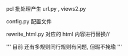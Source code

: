 
pcl 批处理产生 url.py , views2.py 

config.py 配置文件

rewrite_html.py 对应的 html 内容进行替换//


''' 目前 还有多规则同行规则有问题, 但瑕不掩瑜 '''